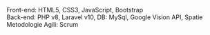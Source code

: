 Front-end: HTML5, CSS3, JavaScript, Bootstrap     
Back-end: PHP v8, Laravel v10, DB: MySql, Google Vision API, Spatie
Metodologie Agili: Scrum
